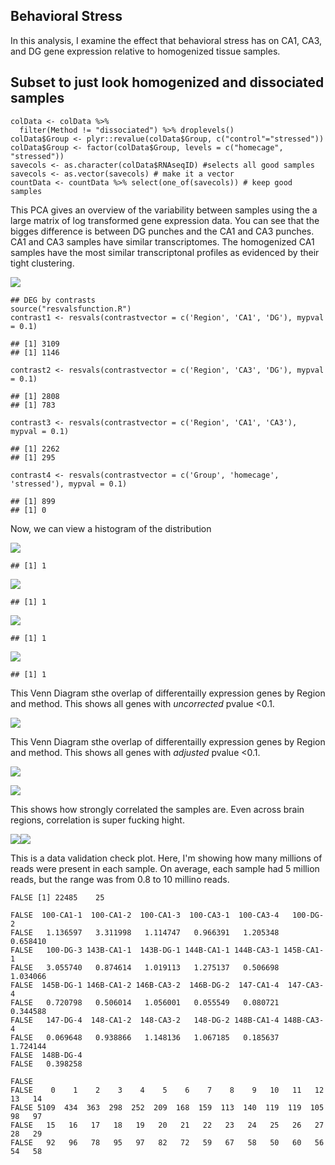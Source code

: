 Behavioral Stress
-----------------

In this analysis, I examine the effect that behavioral stress has on
CA1, CA3, and DG gene expression relative to homogenized tissue samples.

Subset to just look homogenized and dissociated samples
-------------------------------------------------------

    colData <- colData %>%
      filter(Method != "dissociated") %>% droplevels()
    colData$Group <- plyr::revalue(colData$Group, c("control"="stressed"))
    colData$Group <- factor(colData$Group, levels = c("homecage", "stressed"))
    savecols <- as.character(colData$RNAseqID) #selects all good samples
    savecols <- as.vector(savecols) # make it a vector
    countData <- countData %>% select(one_of(savecols)) # keep good samples

This PCA gives an overview of the variability between samples using the
a large matrix of log transformed gene expression data. You can see that
the bigges difference is between DG punches and the CA1 and CA3 punches.
CA1 and CA3 samples have similar transcriptomes. The homogenized CA1
samples have the most similar transcriptonal profiles as evidenced by
their tight clustering.

![](../figures/02_stresstest/PCA-1.png)

    ## DEG by contrasts
    source("resvalsfunction.R")
    contrast1 <- resvals(contrastvector = c('Region', 'CA1', 'DG'), mypval = 0.1)

    ## [1] 3109
    ## [1] 1146

    contrast2 <- resvals(contrastvector = c('Region', 'CA3', 'DG'), mypval = 0.1)

    ## [1] 2808
    ## [1] 783

    contrast3 <- resvals(contrastvector = c('Region', 'CA1', 'CA3'), mypval = 0.1)

    ## [1] 2262
    ## [1] 295

    contrast4 <- resvals(contrastvector = c('Group', 'homecage', 'stressed'), mypval = 0.1)

    ## [1] 899
    ## [1] 0

Now, we can view a histogram of the distribution

![](../figures/02_stresstest/histogram-1.png)

    ## [1] 1

![](../figures/02_stresstest/histogram-2.png)

    ## [1] 1

![](../figures/02_stresstest/histogram-3.png)

    ## [1] 1

![](../figures/02_stresstest/histogram-4.png)

    ## [1] 1

This Venn Diagram sthe overlap of differentailly expression genes by
Region and method. This shows all genes with *uncorrected* pvalue
&lt;0.1.

![](../figures/02_stresstest/VennDiagramPVal-1.png)

This Venn Diagram sthe overlap of differentailly expression genes by
Region and method. This shows all genes with *adjusted* pvalue &lt;0.1.

![](../figures/02_stresstest/VennDiagramPadj-1.png)

![](../figures/02_stresstest/HeatmapPadj-1.png)

This shows how strongly correlated the samples are. Even across brain
regions, correlation is super fucking hight.

![](../figures/02_stresstest/sampleheatmap-1.png)![](../figures/02_stresstest/sampleheatmap-2.png)

This is a data validation check plot. Here, I'm showing how many
millions of reads were present in each sample. On average, each sample
had 5 million reads, but the range was from 0.8 to 10 millino reads.

    FALSE [1] 22485    25

    FALSE  100-CA1-1  100-CA1-2  100-CA1-3  100-CA3-1  100-CA3-4   100-DG-2 
    FALSE   1.136597   3.311998   1.114747   0.966391   1.205348   0.658410 
    FALSE   100-DG-3 143B-CA1-1  143B-DG-1 144B-CA1-1 144B-CA3-1 145B-CA1-1 
    FALSE   3.055740   0.874614   1.019113   1.275137   0.506698   1.034066 
    FALSE  145B-DG-1 146B-CA1-2 146B-CA3-2  146B-DG-2  147-CA1-4  147-CA3-4 
    FALSE   0.720798   0.506014   1.056001   0.055549   0.080721   0.344588 
    FALSE   147-DG-4  148-CA1-2  148-CA3-2   148-DG-2 148B-CA1-4 148B-CA3-4 
    FALSE   0.069648   0.938866   1.148136   1.067185   0.185637   1.724144 
    FALSE  148B-DG-4 
    FALSE   0.398258

    FALSE 
    FALSE    0    1    2    3    4    5    6    7    8    9   10   11   12   13   14 
    FALSE 5109  434  363  298  252  209  168  159  113  140  119  119  105   98   97 
    FALSE   15   16   17   18   19   20   21   22   23   24   25   26   27   28   29 
    FALSE   92   96   78   95   97   82   72   59   67   58   50   60   56   54   58
